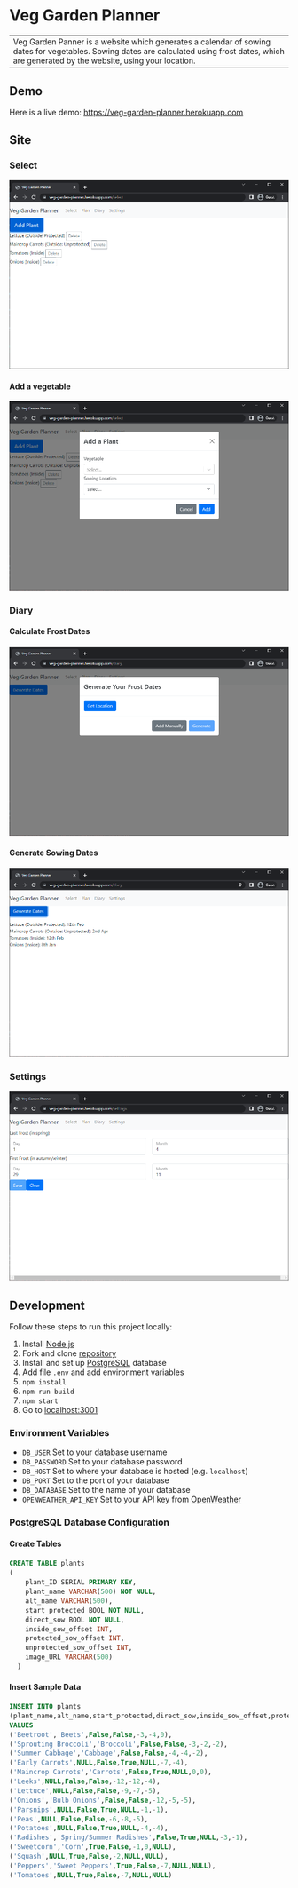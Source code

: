# Veg Garden Planner
<table>
<tr>
<td>
Veg Garden Panner is a website which generates a calendar of sowing dates for vegetables. Sowing dates are calculated using frost dates, which are generated by the website, using your location.
</td>
</tr>
</table>


## Demo
Here is a live demo: https://veg-garden-planner.herokuapp.com

## Site
### Select
![Select Page](/Images/SelectPage.PNG)
#### Add a vegetable
![Add Plant](/Images/SelectPageModal.PNG)
### Diary
#### Calculate Frost Dates
![Calculate Frost Dates](/Images/DiaryPageModal.PNG)
#### Generate Sowing Dates
![Generate Sowing Dates](/Images/DiaryPage.PNG)
### Settings
![Settings Page](/Images/SettingsPage.PNG)


## Development
Follow these steps to run this project locally:
1. Install [Node.js](https://nodejs.org/)
2. Fork and clone [repository](https://github.com/C-Jess/Veg-Garden-Planner)
3. Install and set up [PostgreSQL](https://www.postgresql.org/) database
4. Add file `.env` and add environment variables
5. `npm install`
6. `npm run build`
7. `npm start`
8. Go to [localhost:3001](https://localhost:3001)

### Environment Variables
- `DB_USER` Set to your database username
- `DB_PASSWORD` Set to your database password
- `DB_HOST` Set to where your database is hosted (e.g. `localhost`)
- `DB_PORT` Set to the port of your database
- `DB_DATABASE` Set to the name of your database
- `OPENWEATHER_API_KEY` Set to your API key from [OpenWeather](https://home.openweathermap.org/api_keys)

### PostgreSQL Database Configuration
#### Create Tables
```SQL
CREATE TABLE plants
(
	plant_ID SERIAL PRIMARY KEY,
	plant_name VARCHAR(500) NOT NULL,
	alt_name VARCHAR(500),
	start_protected BOOL NOT NULL,
	direct_sow BOOL NOT NULL,
	inside_sow_offset INT,
	protected_sow_offset INT,
	unprotected_sow_offset INT,
	image_URL VARCHAR(500)
  )
```
#### Insert Sample Data
```SQL
INSERT INTO plants
(plant_name,alt_name,start_protected,direct_sow,inside_sow_offset,protected_sow_offset,unprotected_sow_offset)
VALUES
('Beetroot','Beets',False,False,-3,-4,0),
('Sprouting Broccoli','Broccoli',False,False,-3,-2,-2),
('Summer Cabbage','Cabbage',False,False,-4,-4,-2),
('Early Carrots',NULL,False,True,NULL,-7,-4),
('Maincrop Carrots','Carrots',False,True,NULL,0,0),
('Leeks',NULL,False,False,-12,-12,-4),
('Lettuce',NULL,False,False,-9,-7,-5),
('Onions','Bulb Onions',False,False,-12,-5,-5),
('Parsnips',NULL,False,True,NULL,-1,-1),
('Peas',NULL,False,False,-6,-8,-5),
('Potatoes',NULL,False,True,NULL,-4,-4),
('Radishes','Spring/Summer Radishes',False,True,NULL,-3,-1),
('Sweetcorn','Corn',True,False,-1,0,NULL),
('Squash',NULL,True,False,-2,NULL,NULL),
('Peppers','Sweet Peppers',True,False,-7,NULL,NULL),
('Tomatoes',NULL,True,False,-7,NULL,NULL)
```
